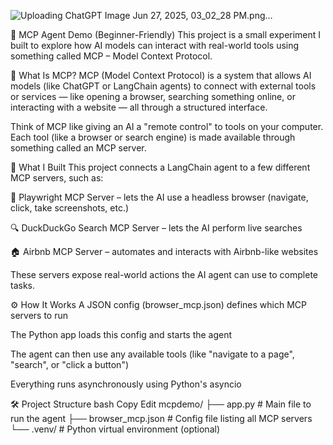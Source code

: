 
![Uploading ChatGPT Image Jun 27, 2025, 03_02_28 PM.png…]()


🧠 MCP Agent Demo (Beginner-Friendly)
This project is a small experiment I built to explore how AI models can interact with real-world tools using something called MCP – Model Context Protocol.

📌 What Is MCP?
MCP (Model Context Protocol) is a system that allows AI models (like ChatGPT or LangChain agents) to connect with external tools or services — like opening a browser, searching something online, or interacting with a website — all through a structured interface.

Think of MCP like giving an AI a "remote control" to tools on your computer. Each tool (like a browser or search engine) is made available through something called an MCP server.

🧰 What I Built
This project connects a LangChain agent to a few different MCP servers, such as:

🧪 Playwright MCP Server – lets the AI use a headless browser (navigate, click, take screenshots, etc.)

🔍 DuckDuckGo Search MCP Server – lets the AI perform live searches

🏠 Airbnb MCP Server – automates and interacts with Airbnb-like websites

These servers expose real-world actions the AI agent can use to complete tasks.

⚙️ How It Works
A JSON config (browser_mcp.json) defines which MCP servers to run

The Python app loads this config and starts the agent

The agent can then use any available tools (like "navigate to a page", "search", or "click a button")

Everything runs asynchronously using Python's asyncio

🛠 Project Structure
bash
Copy
Edit
mcpdemo/
├── app.py                  # Main file to run the agent
├── browser_mcp.json        # Config file listing all MCP servers
└── .venv/                  # Python virtual environment (optional)
